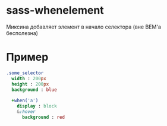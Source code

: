 # sass-whenelement
Миксина добавляет элемент в начало селектора (вне BEM'a бесполезна)

# Пример

```sass
.some_selector
  width : 200px
  height : 200px
  background : blue
  
  +when('a')
    display : block
    &:hover
      background : red
```
